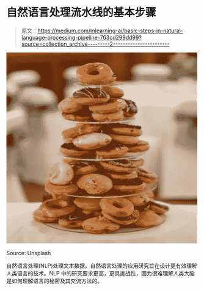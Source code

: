 # 自然语言处理流水线的基本步骤

> 原文：<https://medium.com/mlearning-ai/basic-steps-in-natural-language-processing-pipeline-763cd299dd99?source=collection_archive---------2----------------------->

![](img/19a0cd8d27c8f3d024d28f2969b5def0.png)

Source: Unsplash

自然语言处理(NLP)处理文本数据。自然语言处理的应用研究旨在设计更有效理解人类语言的技术。NLP 中的研究要求更高，更具挑战性，因为很难理解人类大脑是如何理解语言的秘密及其交流方法的。